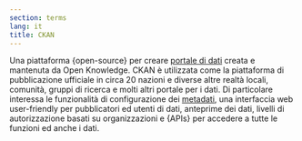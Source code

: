 ```yaml
---
section: terms
lang: it
title: CKAN
---
```


Una piattaforma {open-source} per creare [portale di dati](../data-portale/) creata e mantenuta da Open Knowledge. CKAN è utilizzata come la piattaforma di pubblicazione ufficiale in circa 20 nazioni e diverse altre realtà locali, comunità, gruppi di ricerca e molti altri portale per i dati. Di particolare interessa le funzionalità di configurazione dei [metadati](../metadata/), una interfaccia web user-friendly per pubblicatori ed utenti di dati, anteprime dei dati, livelli di autorizzazione basati su organizzazioni e {APIs} per accedere a tutte le funzioni ed anche i dati.
